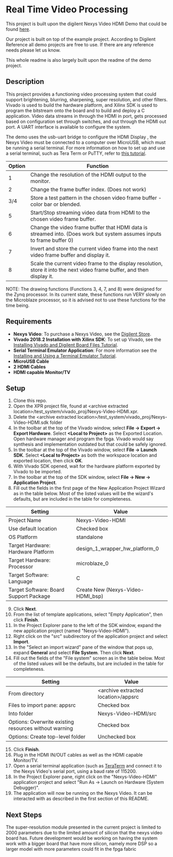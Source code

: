 Real Time Video Processing
====================
This project is built upon the digilent Nexys Video HDMI Demo that could be found [here](https://digilent.com/reference/learn/programmable-logic/tutorials/nexys-video-hdmi-demo/start).

Our project is built on top of the example project. According to Digilent Reference all demo projects are free to use. If there are any reference needs please let us know.

This whole readme is also largely built upon the readme of the demo project.

Description
-----------

This project provides a functioning video processing system that could support brightening, blurring, sharpening, super resolution, and other filters. Vivado is used to build the hardware platform, and Xilinx SDK is used to program the bitstream onto the board and to build and deploy a C application. Video data streams in through the HDMI in port, gets processed based on configuration set through switches, and out through the HDMI out port. A UART interface is available to configure the system.

The demo uses the usb-uart bridge to configure the HDMI Display , the Nexys Video must be connected to a computer over MicroUSB, which must be running a serial terminal. For more information on how to set up and use a serial terminal, such as Tera Term or PuTTY, refer to [this tutorial](https://reference.digilentinc.com/learn/programmable-logic/tutorials/tera-term).

| Option    | Function                                                                                                                 |
| --------- | ------------------------------------------------------------------------------------------------------------------------ |
| 1         | Change the resolution of the HDMI output to the monitor.                                                                 |
| 2         | Change the frame buffer index. (Does not work)                                                                                          |
| 3/4       | Store a test pattern in the chosen video frame buffer - color bar or blended.                                            |
| 5         | Start/Stop streaming video data from HDMI to the chosen video frame buffer.                                              |
| 6         | Change the video frame buffer that HDMI data is streamed into. (Does work but system assumes inputs to frame buffer 0)                                                          |
| 7         | Invert and store the current video frame into the next video frame buffer and display it.                                |
| 8         | Scale the current video frame to the display resolution, store it into the next video frame buffer, and then display it. |

NOTE: The drawing functions (Functions 3, 4, 7, and 8) were designed for the Zynq processor. In its current state, these functions run VERY slowly on the Microblaze processor, so it is advised not to use these functions for the time being.



Requirements
------------
* **Nexys Video**: To purchase a Nexys Video, see the [Digilent Store](https://store.digilentinc.com/nexys-video-artix-7-fpga-trainer-board-for-multimedia-applications/).
* **Vivado 2018.2 Installation with Xilinx SDK**: To set up Vivado, see the [Installing Vivado and Digilent Board Files Tutorial](https://reference.digilentinc.com/vivado/installing-vivado/start).
* **Serial Terminal Emulator Application**: For more information see the [Installing and Using a Terminal Emulator Tutorial](https://reference.digilentinc.com/learn/programmable-logic/tutorials/tera-term).
* **MicroUSB Cable**
* **2 HDMI Cables**
* **HDMI capable Monitor/TV**

Setup
----------

1. Clone this repo.
2. Open the XPR project file, found at \<archive extracted location\>/test_system/vivado_proj/Nexys-Video-HDMI.xpr.
3. Delete the \<archive extracted location\>/test_system/vivado_proj/Nexys-Video-HDMI.sdk folder
4. In the toolbar at the top of the Vivado window, select **File -> Export -> Export Hardware**. Select **\<Local to Project\>** as the Exported Location. Open hardware manager and program the fpga. Vivado would say synthesis and implementation outdated but that could be safely ignored.
5. In the toolbar at the top of the Vivado window, select **File -> Launch SDK**. Select **\<Local to Project\>** as both the workspace location and exported location, then click **OK**.
6. With Vivado SDK opened, wait for the hardware platform exported by Vivado to be imported.
7. In the toolbar at the top of the SDK window, select **File -> New -> Application Project**.
8. Fill out the fields in the first page of the New Application Project Wizard as in the table below. Most of the listed values will be the wizard's defaults, but are included in the table for completeness.

| Setting                                 | Value                            |
| --------------------------------------- | -------------------------------- |
| Project Name                            | Nexys-Video-HDMI                 |
| Use default location                    | Checked box                      |
| OS Platform                             | standalone                       |
| Target Hardware: Hardware Platform      | design_1_wrapper_hw_platform_0   |
| Target Hardware: Processor              | microblaze_0                     |
| Target Software: Language               | C                                |
| Target Software: Board Support Package  | Create New (Nexys-Video-HDMI_bsp)|

9. Click **Next**.
10. From the list of template applications, select "Empty Application", then click **Finish**.
11. In the Project Explorer pane to the left of the SDK window, expand the new application project (named "Nexys-Video-HDMI").
12. Right click on the "src" subdirectory of the application project and select **Import**.
13. In the "Select an import wizard" pane of the window that pops up, expand **General** and select **File System**. Then click **Next**.
14. Fill out the fields of the "File system" screen as in the table below. Most of the listed values will be the defaults, but are included in the table for completeness.

| Setting                                                | Value                                      |
| -                                                      | -                                          |
| From directory                                         | \<archive extracted location\>/appsrc  |
| Files to import pane: appsrc                       | Checked box                                |
| Into folder                                            | Nexys-Video-HDMI/src                       |
| Options: Overwrite existing resources without warning  | Checked box                                |
| Options: Create top-level folder                       | Unchecked box                              |

15. Click **Finish**.
16. Plug in the HDMI IN/OUT cables as well as the HDMI capable Monitor/TV.
17. Open a serial terminal application (such as [TeraTerm](https://ttssh2.osdn.jp/index.html.en) and connect it to the Nexys Video's serial port, using a baud rate of 115200.
18. In the Project Explorer pane, right click on the "Nexys-Video-HDMI" application project and select "Run As -> Launch on Hardware (System Debugger)".
19. The application will now be running on the Nexys Video. It can be interacted with as described in the first section of this README.

Next Steps
----------
The super-resolution module presented in the current project is limited to 2000 parameters due to the limited amount of silicon that the nexys video board has. Future development would be working on having the system work with a bigger board that have more silicon, namely more DSP so a larger model with more parameters could fit in the fpga fabric
